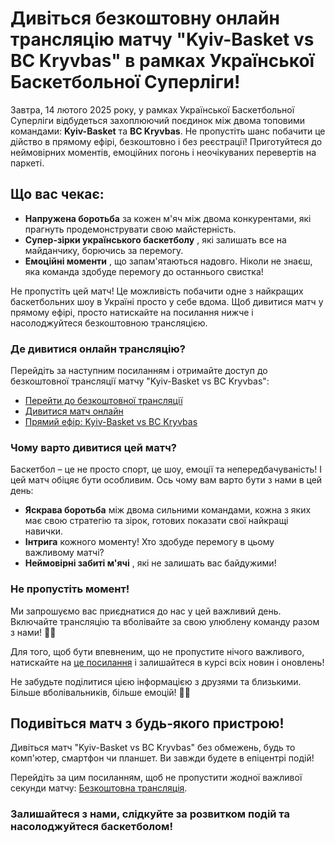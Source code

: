 # Дивіться безкоштовну онлайн трансляцію матчу "Kyiv-Basket vs BC Kryvbas" в рамках Української Баскетбольної Суперліги!

Завтра, 14 лютого 2025 року, у рамках Української Баскетбольної Суперліги відбудеться захоплюючий поєдинок між двома топовими командами: **Kyiv-Basket** та **BC Kryvbas**. Не пропустіть шанс побачити це дійство в прямому ефірі, безкоштовно і без реєстрації! Приготуйтеся до неймовірних моментів, емоційних погонь і неочікуваних перевертів на паркеті.

## Що вас чекає:

- **Напружена боротьба** за кожен м'яч між двома конкурентами, які прагнуть продемонструвати свою майстерність.
- **Супер-зірки українського баскетболу** , які залишать все на майданчику, борючись за перемогу.
- **Емоційні моменти** , що запам'ятаються надовго. Ніколи не знаєш, яка команда здобуде перемогу до останнього свистка!

Не пропустіть цей матч! Це можливість побачити одне з найкращих баскетбольних шоу в Україні просто у себе вдома. Щоб дивитися матч у прямому ефірі, просто натискайте на посилання нижче і насолоджуйтеся безкоштовною трансляцією.

### Де дивитися онлайн трансляцію?

Перейдіть за наступним посиланням і отримайте доступ до безкоштовної трансляції матчу "Kyiv-Basket vs BC Kryvbas":

- [Перейти до безкоштовної трансляції](https://tinyurl.com/livestreamfreeo?st=Kyiv-Basket+vs+BC+Kryvbas&si=ghc)
- [Дивитися матч онлайн](https://tinyurl.com/livestreamfreeo?st=Kyiv-Basket+vs+BC+Kryvbas&si=ghc)
- [Прямий ефір: Kyiv-Basket vs BC Kryvbas](https://tinyurl.com/livestreamfreeo?st=Kyiv-Basket+vs+BC+Kryvbas&si=ghc)

### Чому варто дивитися цей матч?

Баскетбол – це не просто спорт, це шоу, емоції та непередбачуваність! І цей матч обіцяє бути особливим. Ось чому вам варто бути з нами в цей день:

- **Яскрава боротьба** між двома сильними командами, кожна з яких має свою стратегію та зірок, готових показати свої найкращі навички.
- **Інтрига** кожного моменту! Хто здобуде перемогу в цьому важливому матчі?
- **Неймовірні забиті м'ячі** , які не залишать вас байдужими!

### Не пропустіть момент!

Ми запрошуємо вас приєднатися до нас у цей важливий день. Включайте трансляцію та вболівайте за свою улюблену команду разом з нами! 🏀💥

Для того, щоб бути впевненим, що не пропустите нічого важливого, натискайте на [це посилання](https://tinyurl.com/livestreamfreeo?st=Kyiv-Basket+vs+BC+Kryvbas&si=ghc) і залишайтеся в курсі всіх новин і оновлень!

Не забудьте поділитися цією інформацією з друзями та близькими. Більше вболівальників, більше емоцій! 💬🎉

## Подивіться матч з будь-якого пристрою!

Дивіться матч "Kyiv-Basket vs BC Kryvbas" без обмежень, будь то комп'ютер, смартфон чи планшет. Ви завжди будете в епіцентрі подій!

Перейдіть за цим посиланням, щоб не пропустити жодної важливої секунди матчу: [Безкоштовна трансляція](https://tinyurl.com/livestreamfreeo?st=Kyiv-Basket+vs+BC+Kryvbas&si=ghc).

### Залишайтеся з нами, слідкуйте за розвитком подій та насолоджуйтеся баскетболом!
